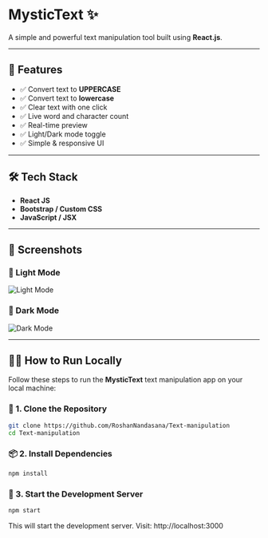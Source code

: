 # MysticText ✨

A simple and powerful text manipulation tool built using **React.js**.

---

## 🚀 Features

- ✅ Convert text to **UPPERCASE**
- ✅ Convert text to **lowercase**
- ✅ Clear text with one click
- ✅ Live word and character count
- ✅ Real-time preview
- ✅ Light/Dark mode toggle
- ✅ Simple & responsive UI

---

## 🛠️ Tech Stack

- **React JS**
- **Bootstrap / Custom CSS**
- **JavaScript / JSX**

---

## 📸 Screenshots

### 🔆 Light Mode  
![Light Mode](https://github.com/user-attachments/assets/acc109e3-3a4e-494c-9b47-54f60c26ba72)

### 🌙 Dark Mode  
![Dark Mode](https://github.com/user-attachments/assets/5b9b47d2-7be7-41e4-a110-41caa213f22c)

---

## 🧑‍💻 How to Run Locally

Follow these steps to run the **MysticText** text manipulation app on your local machine:

### 📁 1. Clone the Repository
```bash
git clone https://github.com/RoshanNandasana/Text-manipulation
cd Text-manipulation
```
### 📦 2. Install Dependencies
```bash
npm install
```
### 🚀 3. Start the Development Server
```bash
npm start
```
This will start the development server.
Visit: http://localhost:3000

